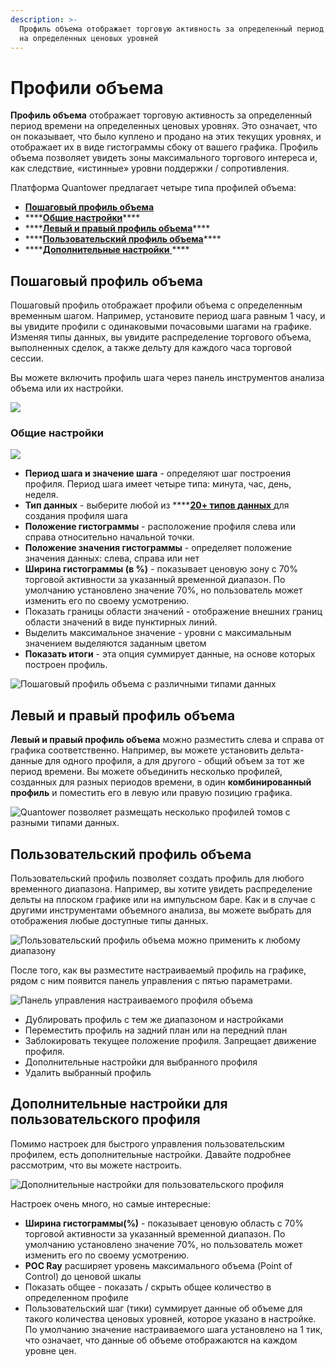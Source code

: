 ```yaml
---
description: >-
  Профиль объема отображает торговую активность за определенный период времени
  на определенных ценовых уровней
---
```


# Профили объема

**Профиль объема** отображает торговую активность за определенный период времени на определенных ценовых уровнях. Это означает, что он показывает, что было куплено и продано на этих текущих уровнях, и отображает их в виде гистограммы сбоку от вашего графика. Профиль объема позволяет увидеть зоны максимального торгового интереса и, как следствие, «истинные» уровни поддержки / сопротивления.

Платформа Quantower предлагает четыре типа профилей объема:

* [**Пошаговый профиль объема**](volume-profiles.md#poshagovyi-profil-obema) 
* \*\*\*\*[**Общие настройки**](volume-profiles.md#obshie-nastroiki)\*\*\*\*
* \*\*\*\*[**Левый и правый профиль объема**](volume-profiles.md#levyi-i-pravyi-profil-obema)\*\*\*\*
* \*\*\*\*[**Пользовательский профиль объема**](volume-profiles.md#polzovatelskii-profil-obema)\*\*\*\*
* \*\*\*\*[**Дополнительные настройки** ](volume-profiles.md#dopolnitelnye-nastroiki-dlya-polzovatelskogo-profilya)\*\*\*\*

## Пошаговый профиль объема 

Пошаговый профиль отображает профили объема с определенным временным шагом. Например, установите период шага равным 1 часу, и вы увидите профили с одинаковыми почасовыми шагами на графике. Изменяя типы данных, вы увидите распределение торгового объема, выполненных сделок, а также дельту для каждого часа торговой сессии.

Вы можете включить профиль шага через панель инструментов анализа объема или их настройки.

![](../../../.gitbook/assets/poshagovyi-profil.gif)

### Общие настройки 

![](../../../.gitbook/assets/poshagovyi-profil1.gif)

* **Период шага и значение шага** - определяют шаг построения профиля. Период шага имеет четыре типа: минута, час, день, неделя.
* **Тип данных** - выберите любой из ****[**20+ типов данных** ](https://app.gitbook.com/@quantower/s/quantower-ru/~/drafts/-MbGwguxgp06fdcWVgd1/analytics-panels/chart/volume-analysis-tools#data-types-of-volume-analysis-tools)для создания профиля шага
* **Положение гистограммы** - расположение профиля слева или справа относительно начальной точки.
* **Положение значения гистограммы** - определяет положение значения данных: слева, справа или нет
* **Ширина гистограммы \(в %\)** - показывает ценовую зону с 70% торговой активности за указанный временной диапазон. По умолчанию установлено значение 70%, но пользователь может изменить его по своему усмотрению.
* Показать границы области значений - отображение внешних границ области значений в виде пунктирных линий.
* Выделить максимальное значение - уровни с максимальным значением выделяются заданным цветом
* **Показать итоги** - эта опция суммирует данные, на основе которых построен профиль.

![&#x41F;&#x43E;&#x448;&#x430;&#x433;&#x43E;&#x432;&#x44B;&#x439; &#x43F;&#x440;&#x43E;&#x444;&#x438;&#x43B;&#x44C; &#x43E;&#x431;&#x44A;&#x435;&#x43C;&#x430; &#x441; &#x440;&#x430;&#x437;&#x43B;&#x438;&#x447;&#x43D;&#x44B;&#x43C;&#x438; &#x442;&#x438;&#x43F;&#x430;&#x43C;&#x438; &#x434;&#x430;&#x43D;&#x43D;&#x44B;&#x445;](../../../.gitbook/assets/step-profile-data-types.gif)

## Левый и правый профиль объема

**Левый и правый профиль объема** можно разместить слева и справа от графика соответственно. Например, вы можете установить дельта-данные для одного профиля, а для другого - общий объем за тот же период времени. Вы можете объединить несколько профилей, созданных для разных периодов времени, в один **комбинированный профиль** и поместить его в левую или правую позицию графика.

![Quantower &#x43F;&#x43E;&#x437;&#x432;&#x43E;&#x43B;&#x44F;&#x435;&#x442; &#x440;&#x430;&#x437;&#x43C;&#x435;&#x449;&#x430;&#x442;&#x44C; &#x43D;&#x435;&#x441;&#x43A;&#x43E;&#x43B;&#x44C;&#x43A;&#x43E; &#x43F;&#x440;&#x43E;&#x444;&#x438;&#x43B;&#x435;&#x439; &#x442;&#x43E;&#x43C;&#x43E;&#x432; &#x441; &#x440;&#x430;&#x437;&#x43D;&#x44B;&#x43C;&#x438; &#x442;&#x438;&#x43F;&#x430;&#x43C;&#x438; &#x434;&#x430;&#x43D;&#x43D;&#x44B;&#x445;.](../../../.gitbook/assets/left_right-profile.png)

## Пользовательский профиль объема

Пользовательский профиль позволяет создать профиль для любого временного диапазона. Например, вы хотите увидеть распределение дельты на плоском графике или на импульсном баре. Как и в случае с другими инструментами объемного анализа, вы можете выбрать для отображения любые доступные типы данных.

![&#x41F;&#x43E;&#x43B;&#x44C;&#x437;&#x43E;&#x432;&#x430;&#x442;&#x435;&#x43B;&#x44C;&#x441;&#x43A;&#x438;&#x439; &#x43F;&#x440;&#x43E;&#x444;&#x438;&#x43B;&#x44C; &#x43E;&#x431;&#x44A;&#x435;&#x43C;&#x430; &#x43C;&#x43E;&#x436;&#x43D;&#x43E; &#x43F;&#x440;&#x438;&#x43C;&#x435;&#x43D;&#x438;&#x442;&#x44C; &#x43A; &#x43B;&#x44E;&#x431;&#x43E;&#x43C;&#x443; &#x434;&#x438;&#x430;&#x43F;&#x430;&#x437;&#x43E;&#x43D;&#x443;](../../../.gitbook/assets/new-custom-profile.gif)

После того, как вы разместите настраиваемый профиль на графике, рядом с ним появится панель управления с пятью параметрами.

![&#x41F;&#x430;&#x43D;&#x435;&#x43B;&#x44C; &#x443;&#x43F;&#x440;&#x430;&#x432;&#x43B;&#x435;&#x43D;&#x438;&#x44F; &#x43D;&#x430;&#x441;&#x442;&#x440;&#x430;&#x438;&#x432;&#x430;&#x435;&#x43C;&#x43E;&#x433;&#x43E; &#x43F;&#x440;&#x43E;&#x444;&#x438;&#x43B;&#x44F; &#x43E;&#x431;&#x44A;&#x435;&#x43C;&#x430;](../../../.gitbook/assets/image%20%2820%29.png)

* Дублировать профиль с тем же диапазоном и настройками
* Переместить профиль на задний план или на передний план
* Заблокировать текущее положение профиля. Запрещает движение профиля.
* Дополнительные настройки для выбранного профиля
* Удалить выбранный профиль

## Дополнительные настройки для пользовательского профиля

Помимо настроек для быстрого управления пользовательским профилем, есть дополнительные настройки. Давайте подробнее рассмотрим, что вы можете настроить.

![&#x414;&#x43E;&#x43F;&#x43E;&#x43B;&#x43D;&#x438;&#x442;&#x435;&#x43B;&#x44C;&#x43D;&#x44B;&#x435; &#x43D;&#x430;&#x441;&#x442;&#x440;&#x43E;&#x439;&#x43A;&#x438; &#x434;&#x43B;&#x44F; &#x43F;&#x43E;&#x43B;&#x44C;&#x437;&#x43E;&#x432;&#x430;&#x442;&#x435;&#x43B;&#x44C;&#x441;&#x43A;&#x43E;&#x433;&#x43E; &#x43F;&#x440;&#x43E;&#x444;&#x438;&#x43B;&#x44F;](../../../.gitbook/assets/dopnastroiki-polzovatelskii-profil.gif)

Настроек очень много, но самые интересные:

* **Ширина гистограммы\(%\)** - показывает ценовую область с 70% торговой активности за указанный временной диапазон. По умолчанию установлено значение 70%, но пользователь может изменить его по своему усмотрению.
* **POC Ray** расширяет уровень максимального объема \(Point of Control\) до ценовой шкалы
* Показать общее - показать / скрыть общее количество в определенном профиле
* Пользовательский шаг \(тики\) суммирует данные об объеме для такого количества ценовых уровней, которое указано в настройке. По умолчанию значение настраиваемого шага установлено на 1 тик, что означает, что данные об объеме отображаются на каждом уровне цен.

